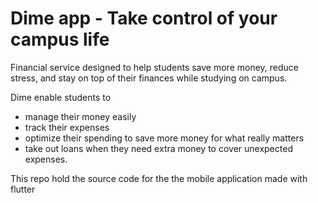 # Dime app - Take control of your campus life

Financial service designed to help students save more money, reduce stress, and stay on top of their finances while studying on campus.

Dime enable students to

- manage their money easily
- track their expenses
- optimize their spending to save more money for what really matters
- take out loans when they need extra money to cover unexpected expenses.

This repo hold the source code for the the mobile application made with flutter
